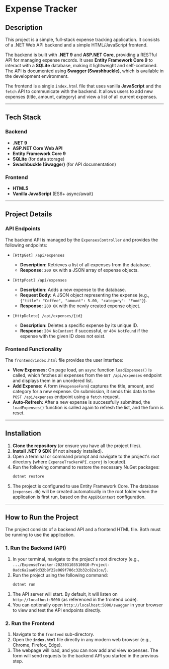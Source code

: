 # Expense Tracker

## Description

This project is a simple, full-stack expense tracking application. It consists of a .NET Web API backend and a simple HTML/JavaScript frontend.

The backend is built with **.NET 9** and **ASP.NET Core**, providing a RESTful API for managing expense records. It uses **Entity Framework Core 9** to interact with a **SQLite** database, making it lightweight and self-contained. The API is documented using **Swagger (Swashbuckle)**, which is available in the development environment.

The frontend is a single `index.html` file that uses vanilla **JavaScript** and the `fetch` API to communicate with the backend. It allows users to add new expenses (title, amount, category) and view a list of all current expenses.

---

## Tech Stack

### Backend
* **.NET 9**
* **ASP.NET Core Web API**
* **Entity Framework Core 9**
* **SQLite** (for data storage)
* **Swashbuckle (Swagger)** (for API documentation)

### Frontend
* **HTML5**
* **Vanilla JavaScript** (ES6+ async/await)

---

## Project Details

### API Endpoints
The backend API is managed by the `ExpensesController` and provides the following endpoints:

* `[HttpGet] /api/expenses`
    * **Description:** Retrieves a list of all expenses from the database.
    * **Response:** `200 OK` with a JSON array of expense objects.
   

* `[HttpPost] /api/expenses`
    * **Description:** Adds a new expense to the database.
    * **Request Body:** A JSON object representing the expense (e.g., `{"title": "Coffee", "amount": 5.00, "category": "Food"}`).
    * **Response:** `200 OK` with the newly created expense object.
   

* `[HttpDelete] /api/expenses/{id}`
    * **Description:** Deletes a specific expense by its unique ID.
    * **Response:** `204 NoContent` if successful, or `404 NotFound` if the expense with the given ID does not exist.
   

### Frontend Functionality
The `frontend/index.html` file provides the user interface:

* **View Expenses:** On page load, an `async` function `loadExpenses()` is called, which fetches all expenses from the `GET /api/expenses` endpoint and displays them in an unordered list.
* **Add Expense:** A form (`#expenseForm`) captures the title, amount, and category for a new expense. On submission, it sends this data to the `POST /api/expenses` endpoint using a `fetch` request.
* **Auto-Refresh:** After a new expense is successfully submitted, the `loadExpenses()` function is called again to refresh the list, and the form is reset.

---

## Installation

1.  **Clone the repository** (or ensure you have all the project files).
2.  **Install .NET 9 SDK** (if not already installed).
3.  Open a terminal or command prompt and navigate to the project's root directory (where `ExpenseTrackerAPI.csproj` is located).
4.  Run the following command to restore the necessary NuGet packages:
    ```bash
    dotnet restore
    ```
5.  The project is configured to use Entity Framework Core. The database (`expenses.db`) will be created automatically in the root folder when the application is first run, based on the `AppDbContext` configuration.

---

## How to Run the Project

The project consists of a backend API and a frontend HTML file. Both must be running to use the application.

### 1. Run the Backend (API)

1.  In your terminal, navigate to the project's root directory (e.g., `.../ExpenseTracker-202303103510010-Project-0adc6a2aa09d32b8f22e069f706c32b32c82a1ce/`).
2.  Run the project using the following command:
    ```bash
    dotnet run
    ```
3.  The API server will start. By default, it will listen on `http://localhost:5000` (as referenced in the frontend code).
4.  You can optionally open `http://localhost:5000/swagger` in your browser to view and test the API endpoints directly.

### 2. Run the Frontend

1.  Navigate to the `frontend` sub-directory.
2.  Open the **`index.html`** file directly in any modern web browser (e.g., Chrome, Firefox, Edge).
3.  The webpage will load, and you can now add and view expenses. The form will send requests to the backend API you started in the previous step.
